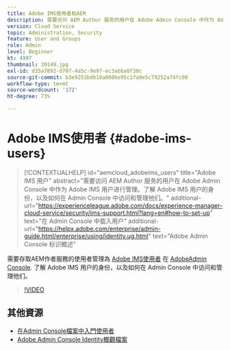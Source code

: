 ```yaml
---
title: Adobe IMS使用者和AEM
description: 需要访问 AEM Author 服务的用户在 Adobe Admin Console 中作为 Adobe IMS 用户进行管理。了解 Adobe IMS 用户的身份，以及如何在 Admin Console 中访问和管理他们。
version: Cloud Service
topic: Administration, Security
feature: User and Groups
role: Admin
level: Beginner
kt: 4997
thumbnail: 39149.jpg
exl-id: d35a7892-d707-4a5c-9e97-ec3abba0f30c
source-git-commit: b3e9251bdb18a008be95c1fa9e5c79252a74fc98
workflow-type: tm+mt
source-wordcount: '172'
ht-degree: 73%

---
```


# Adobe IMS使用者 {#adobe-ims-users}

>[!CONTEXTUALHELP]
>id="aemcloud_adobeims_users"
>title="Adobe IMS 用户"
>abstract="需要访问 AEM Author 服务的用户在 Adobe Admin Console 中作为 Adobe IMS 用户进行管理。了解 Adobe IMS 用户的身份，以及如何在 Admin Console 中访问和管理他们。"
>additional-url="https://experienceleague.adobe.com/docs/experience-manager-cloud-service/security/ims-support.html?lang=en#how-to-set-up" text="在 Admin Console 中载入用户"
>additional-url="https://helpx.adobe.com/enterprise/admin-guide.html/enterprise/using/identity.ug.html" text="Adobe Admin Console 标识概述"

需要存取AEM作者服務的使用者管理為 [Adobe IMS使用者](https://helpx.adobe.com/cn/enterprise/using/set-up-identity.html) 在 [AdobeAdmin Console](https://adminconsole.adobe.com). 了解 Adobe IMS 用户的身份，以及如何在 Admin Console 中访问和管理他们。

>[!VIDEO](https://video.tv.adobe.com/v/39149?quality=12&learn=on)

## 其他資源

+ [在Admin Console檔案中入門使用者](https://experienceleague.adobe.com/docs/experience-manager-cloud-service/security/ims-support.html#onboarding-users-in-admin-console)
+ [Adobe Admin Console Identity概觀檔案](https://helpx.adobe.com/cn/enterprise/using/identity.html)
